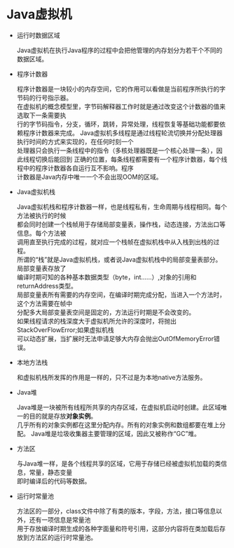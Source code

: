 #   Java虚拟机
*   运行时数据区域     

    Java虚拟机在执行Java程序的过程中会把他管理的内存划分为若干个不同的数据区域。
      
*   程序计数器       

    程序计数器是一块较小的内存空间，它的作用可以看做是当前程序所执行的字节码的行号指示器。     
    在虚拟机的概念模型里，字节码解释器工作时就是通过改变这个计数器的值来选取下一条需要执      
    行的字节码指令，分支，循环，跳转，异常处理，线程恢复等基础功能都要依赖程序计数器来完成。
    Java虚拟机多线程是通过线程轮流切换并分配处理器执行时间的方式来实现的，在任何时刻一个    
    处理器只会执行一条线程中的指令（多核处理器既是一个核心处理一条），因此线程切换后能回到 
    正确的位置，每条线程都需要有一个程序计数器，每个线程中的程序计数器各自运行互不影响。程序    
    计数器是Java内存中唯一一个不会出现OOM的区域。
    
*   Java虚拟机栈

    Java虚拟机栈和程序计数器一样，也是线程私有，生命周期与线程相同。每个方法被执行的时候    
    都会同时创建一个栈帧用于存储局部变量表，操作栈，动态连接，方法出口等信息。每个方法被  
    调用直至执行完成的过程，就对应一个栈帧在虚拟机栈中从入栈到出栈的过程。     
    所谓的“栈”就是Java虚拟机栈，或者说Java虚拟机栈中的局部变量表部分。局部变量表存放了      
    编译时期可知的各种基本数据类型（byte，int......）,对象的引用和returnAddress类型。  
    局部变量表所有需要的内存空间，在编译时期完成分配，当进入一个方法时，这个方法需要在帧中     
    分配多大局部变量表空间是固定的，方法运行时期是不会改变的。       
    如果线程请求的栈深度大于虚拟机所允许的深度时，将抛出StackOverFlowError;如果虚拟机栈     
    可以动态扩展，当扩展时无法申请足够大内存会抛出OutOfMemoryError错误。
      
*   本地方法栈   
    
    和虚拟机栈所发挥的作用是一样的，只不过是为本地native方法服务。
    
*   Java堆       
    
    Java堆是一块被所有线程所共享的内存区域，在虚拟机启动时创建。此区域唯一的目的就是存放**对象实例**。   
    几乎所有的对象实例都在这里分配内存。所有的对象实例和数组都要在堆上分配。
    Java堆是垃圾收集器主要管理的区域，因此又被称作“GC”堆。
    
*   方法区 
    
    与Java堆一样，是各个线程共享的区域，它用于存储已经被虚拟机加载的类信息，常量，静态变量       
    即时编译后的代码等数据。        
    
*   运行时常量池      
    
    方法区的一部分，class文件中除了有类的版本，字段，方法，接口等信息以外，还有一项信息是常量池        
    用于存放编译时期生成的各种字面量和符号引用，这部分内容将在类加载后存放到方法区的运行时常量池。     
    
    
    
    